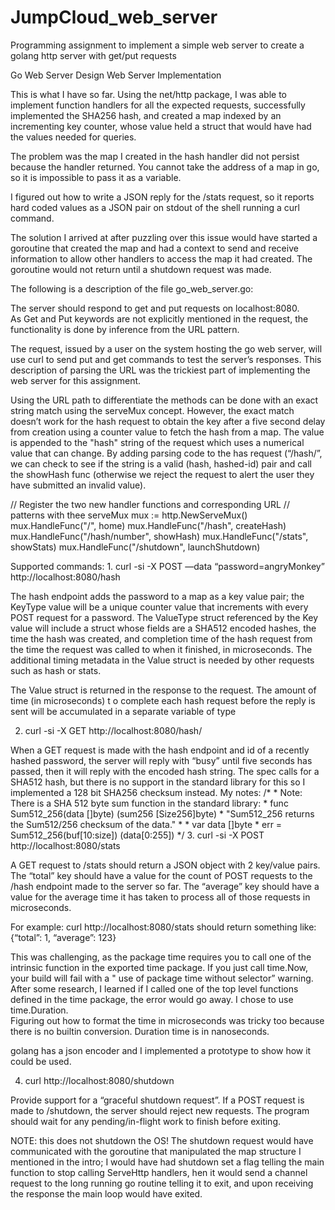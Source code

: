 # JumpCloud_web_server
Programming assignment to implement a simple web server to create a golang http server with get/put requests

Go Web Server Design
Web Server Implementation

This is what I have so far.  Using the net/http package, I was able to implement function handlers  for all the expected requests, successfully implemented the SHA256 hash, and created a map indexed by an incrementing key counter, whose value held a struct that would have had the values needed for queries. 

The problem was the map I created in the hash handler did not persist because the handler returned.  You cannot take the address of a map in go, so it is impossible to pass it as a variable.
 
I figured out how to write a JSON reply for the /stats request, so it reports hard coded values as a JSON pair on stdout of the shell running a curl command.

The solution I arrived at after puzzling over this issue would have started a goroutine that created the map and had a context to send and receive information to allow other handlers to access the map it had created.  The goroutine would not return until a shutdown request was made.

The following is a description of the file go_web_server.go:

The server should respond to get and put requests on localhost:8080.  
As Get and Put keywords are not explicitly mentioned in the request, 
the functionality is done by inference from the URL pattern.

The request, issued by a user on the system hosting the go web server,
will use curl to send put and get commands to test the server’s responses.
This description of parsing the URL was the trickiest part of implementing 
the web server for this assignment.

Using the URL path to differentiate the methods can be done with an exact string match 
using the serveMux concept.  However, the exact match doesn’t work for the hash request
to obtain the key after a five second delay from creation using a counter value to fetch
the hash from a map.  The value is appended to the "hash" string of the request which uses 
a numerical value that can change.  By adding parsing code to the has request 
(“/hash/<some integer value>”, we can check to see if the string is a valid (hash, hashed-id)
	pair and call the showHash func (otherwise we reject the request to alert the user 
	they have submitted an invalid value). 

// Register the two new handler functions and corresponding URL
// patterns with thee serveMux
    mux := http.NewServeMux()
    mux.HandleFunc("/", home)
    mux.HandleFunc("/hash", createHash)
    mux.HandleFunc("/hash/number", showHash)
    mux.HandleFunc("/stats", showStats)
    mux.HandleFunc("/shutdown", launchShutdown)

Supported commands:
    1. curl -si -X POST —data “password=angryMonkey” http://localhost:8080/hash
       
The hash endpoint adds the password to a map as a key value pair; the KeyType value 
will be a unique counter value that increments with every POST request for a password. 
The ValueType struct referenced by the Key value will include a struct whose fields 
are a SHA512 encoded hashes, the time the hash was created, and completion time of the 
hash request from the time the request was called to when it finished, in microseconds. 
The additional timing metadata in the Value struct is needed by other requests such as
hash <identifier> or stats.

The Value struct is returned in the response to the request.  The amount of time (in microseconds) t
o complete each hash request before the reply is sent will be accumulated in a separate variable of type 
       
  2. curl -si -X GET http://localhost:8080/hash/<id>
       
When a GET request is made with the hash endpoint and id of a recently hashed password, 
the server will reply with “busy” until five seconds has passed, then it will reply
with the encoded hash string.  The spec calls for a SHA512 hash, but there is no support 
in the standard library for this so I implemented a 128 bit SHA256 checksum instead.
My notes:
       /*
        * Note: There is a SHA 512 byte sum function in the standard library:
        * func Sum512_256(data []byte) (sum256 [Size256]byte)
        * "Sum512_256 returns the Sum512/256 checksum of the data."
        *
        *      var data []byte
        *      err = Sum512_256(buf[10:size]) (data[0:255])
        */
3. curl -si -X POST  http://localhost:8080/stats

A GET request to /stats should return a JSON object with 2 key/value pairs. The 
“total” key should have a value for the count of POST requests to the /hash endpoint
made to the server so far. The “average” key should have a value for the average time 
it has taken to process all of those requests in microseconds.

For example: curl http://localhost:8080/stats should return something like: {“total”: 1, “average”: 123}

This was challenging, as the package time requires you to call one of the intrinsic function in the 
exported time package. If you just call time.Now, your build will fail with a "
use of package time without selector” warning.  
After some research, I learned if I called one of the top level functions defined in the time package, 
the error would go away.  I chose to use time.Duration.  
Figuring out how to format the time in microseconds was tricky too because there is no builtin 
conversion.  Duration time is in nanoseconds.

golang has a json encoder and I implemented a prototype to show how it could be used.
       
4. curl http://localhost:8080/shutdown
       
Provide support for a “graceful shutdown request”.
If a POST request is made to /shutdown, the server should reject new requests. 
The program should wait for any pending/in-flight work to finish before exiting. 

NOTE: this does not shutdown the OS!  The shutdown request would have communicated with 
the goroutine that manipulated the map structure I mentioned in the intro; I would have had 
shutdown set a flag telling the main function to stop calling ServeHttp handlers,
hen it would send a channel request to the long running go routine telling it to exit, 
and upon receiving the response the main loop would have exited.
	


